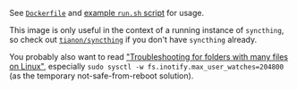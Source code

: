 See [`Dockerfile`](https://github.com/tianon/dockerfiles/blob/master/syncthing/inotify/Dockerfile) and [example `run.sh` script](https://github.com/tianon/dockerfiles/blob/master/syncthing/inotify/run.sh) for usage.

This image is only useful in the context of a running instance of `syncthing`, so check out [`tianon/syncthing`](https://registry.hub.docker.com/u/tianon/syncthing/) if you don't have `syncthing` already.

You probably also want to read ["Troubleshooting for folders with many files on Linux"](https://github.com/syncthing/syncthing-inotify#troubleshooting-for-folders-with-many-files-on-linux), especially `sudo sysctl -w fs.inotify.max_user_watches=204800` (as the temporary not-safe-from-reboot solution).
